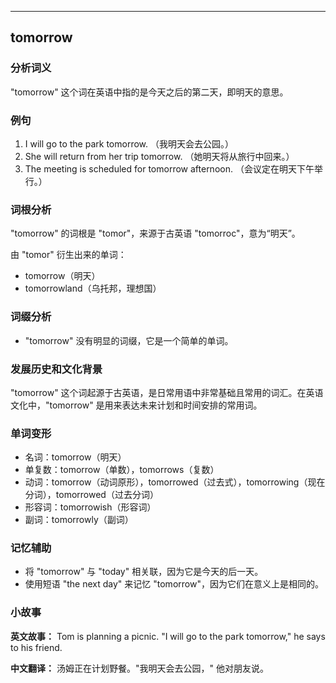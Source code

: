 
---------------
## tomorrow
### 分析词义
"tomorrow" 这个词在英语中指的是今天之后的第二天，即明天的意思。

### 例句
1. I will go to the park tomorrow. （我明天会去公园。）
2. She will return from her trip tomorrow. （她明天将从旅行中回来。）
3. The meeting is scheduled for tomorrow afternoon. （会议定在明天下午举行。）

### 词根分析
"tomorrow" 的词根是 "tomor"，来源于古英语 "tomorroc"，意为“明天”。

由 "tomor" 衍生出来的单词：
- tomorrow（明天）
- tomorrowland（乌托邦，理想国）

### 词缀分析
- "tomorrow" 没有明显的词缀，它是一个简单的单词。

### 发展历史和文化背景
"tomorrow" 这个词起源于古英语，是日常用语中非常基础且常用的词汇。在英语文化中，"tomorrow" 是用来表达未来计划和时间安排的常用词。

### 单词变形
- 名词：tomorrow（明天）
- 单复数：tomorrow（单数），tomorrows（复数）
- 动词：tomorrow（动词原形），tomorrowed（过去式），tomorrowing（现在分词），tomorrowed（过去分词）
- 形容词：tomorrowish（形容词）
- 副词：tomorrowly（副词）

### 记忆辅助
- 将 "tomorrow" 与 "today" 相关联，因为它是今天的后一天。
- 使用短语 "the next day" 来记忆 "tomorrow"，因为它们在意义上是相同的。

### 小故事
**英文故事：**
Tom is planning a picnic. "I will go to the park tomorrow," he says to his friend.

**中文翻译：**
汤姆正在计划野餐。"我明天会去公园，" 他对朋友说。

